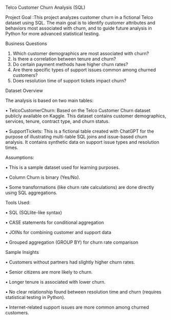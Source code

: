 Telco Customer Churn Analysis (SQL)

Project Goal :This project analyzes customer churn in a fictional Telco dataset using SQL. The main goal is to identify customer attributes and behaviors most associated with churn, and to guide future analysis in Python for more advanced statistical testing.


 Business Questions
 1. Which customer demographics are most associated with churn?
 2. Is there a correlation between tenure and churn?
 3. Do certain payment methods have higher churn rates?
 4. Are there specific types of support issues common among churned customers?
 5. Does resolution time of support tickets impact churn?



Dataset Overview 

The analysis is based on two main tables:


 • TelcoCustomerChurn: Based on the Telco Customer Churn dataset publicly available on Kaggle. This dataset contains customer demographics, services, tenure, contract type, and churn status.
 
 • SupportTickets: This is a fictional table created with ChatGPT for the purpose of illustrating multi-table SQL joins and issue-based churn analysis. It contains synthetic data on support issue types and resolution times.



Assumptions:

 • This is a sample dataset used for learning purposes.
 
 • Column Churn is binary (Yes/No).
 
 • Some transformations (like churn rate calculations) are done directly using SQL aggregations.



 Tools Used:
 
 • SQL (SQLlite-like syntax)
 
 • CASE statements for conditional aggregation
 
 • JOINs for combining customer and support data
 
 • Grouped aggregation (GROUP BY) for churn rate comparison



 Sample Insights
 
 • Customers without partners had slightly higher churn rates.
 
 • Senior citizens are more likely to churn.
 
 • Longer tenure is associated with lower churn.
 
 • No clear relationship found between resolution time and churn (requires statistical testing in Python).
 
 • Internet-related support issues are more common among churned customers.
